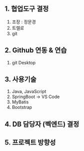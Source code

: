 ## 1. 협업도구 결정
1) 조장 : 정문경
2) 트렐로
3) git
## 2. Github 연동 & 연습
1) git Desktop
## 3. 사용기술
1) Java, JavaScript
2) SpringBoot -> VS Code
3) MyBatis
4) Bootstrap
## 4. DB 담당자 (벡엔드) 결정
## 5. 프로젝트 방향성
